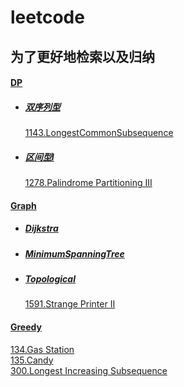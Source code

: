 # leetcode
## 为了更好地检索以及归纳
#### [DP](/DP)  
* ##### [双序列型](/DP/双序列型)  
    [1143.LongestCommonSubsequence]()
* ##### [区间型I](/DP/区间型I)    
    [1278.Palindrome Partitioning III](DP/区间型I/src/_1278_PalindromePartitioningIII.java)

#### [Graph](/Graph)  
* ##### [Dijkstra](/Graph/Dijkstra)
* ##### [MinimumSpanningTree](/Graph/MinimumSpanningTree)
* ##### [Topological](/Graph/Topological)  
     [1591.Strange Printer II](/Graph/Topological/src/_StrangePrinterII.java)

#### [Greedy](/Greedy)  
[134.Gas Station](/Greedy/134.Gas%20Station)  
[135.Candy](/Greedy/135.Candy)  
[300.Longest Increasing Subsequence](/Greedy/300.Longest%20Increasing%20Subsequence)  

